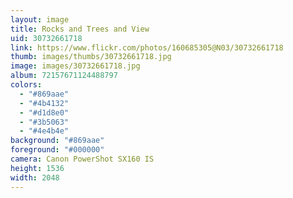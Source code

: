 ```yaml
---
layout: image
title: Rocks and Trees and View
uid: 30732661718
link: https://www.flickr.com/photos/160685305@N03/30732661718
thumb: images/thumbs/30732661718.jpg
image: images/30732661718.jpg
album: 72157671124488797
colors: 
  - "#869aae"
  - "#4b4132"
  - "#d1d8e0"
  - "#3b5063"
  - "#4e4b4e"
background: "#869aae"
foreground: "#000000"
camera: Canon PowerShot SX160 IS
height: 1536
width: 2048
---
```



